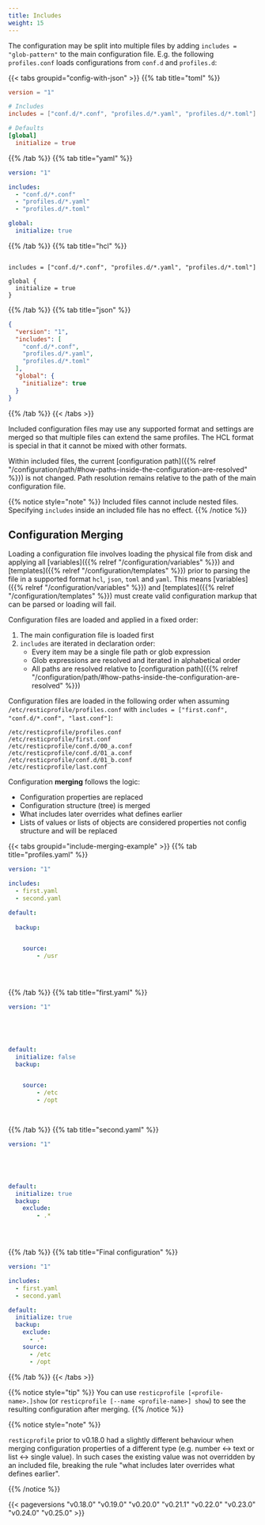 ```yaml
---
title: Includes
weight: 15
---
```


The configuration may be split into multiple files by adding `includes = "glob-pattern"` to the main configuration file. 
E.g. the following `profiles.conf` loads configurations from `conf.d` and `profiles.d`:

{{< tabs groupid="config-with-json" >}}
{{% tab title="toml" %}}

```toml
version = "1"

# Includes
includes = ["conf.d/*.conf", "profiles.d/*.yaml", "profiles.d/*.toml"]

# Defaults
[global]
  initialize = true
```


{{% /tab %}}
{{% tab title="yaml" %}}

```yaml
version: "1"

includes:
  - "conf.d/*.conf"
  - "profiles.d/*.yaml"
  - "profiles.d/*.toml"

global:
  initialize: true

```

{{% /tab %}}
{{% tab title="hcl" %}}

```hcl

includes = ["conf.d/*.conf", "profiles.d/*.yaml", "profiles.d/*.toml"]

global {
  initialize = true
}
```

{{% /tab %}}
{{% tab title="json" %}}

```json
{
  "version": "1",
  "includes": [
    "conf.d/*.conf",
    "profiles.d/*.yaml",
    "profiles.d/*.toml"
  ],
  "global": {
    "initialize": true
  }
}
```

{{% /tab %}}
{{< /tabs >}}


Included configuration files may use any supported format and settings are merged so that multiple files can extend the same profiles.
The HCL format is special in that it cannot be mixed with other formats.

Within included files, the current [configuration path]({{% relref "/configuration/path/#how-paths-inside-the-configuration-are-resolved" %}}) is not changed. Path resolution remains relative to the path of the main configuration file.

{{% notice style="note" %}}
Included files cannot include nested files. Specifying `includes` inside an included file has no effect.
{{% /notice %}}

## Configuration Merging

Loading a configuration file involves loading the physical file from disk and applying all [variables]({{% relref "/configuration/variables" %}}) and [templates]({{% relref "/configuration/templates" %}}) prior to parsing the file in a supported format `hcl`, `json`, `toml` and `yaml`. This means [variables]({{% relref "/configuration/variables" %}}) and [templates]({{% relref "/configuration/templates" %}}) must create valid configuration markup that can be parsed or loading will fail.

Configuration files are loaded and applied in a fixed order:

1. The main configuration file is loaded first
2. `includes` are iterated in declaration order:
   * Every item may be a single file path or glob expression
   * Glob expressions are resolved and iterated in alphabetical order
   * All paths are resolved relative to [configuration path]({{% relref "/configuration/path/#how-paths-inside-the-configuration-are-resolved" %}})

Configuration files are loaded in the following order when assuming `/etc/resticprofile/profiles.conf` with `includes = ["first.conf", "conf.d/*.conf", "last.conf"]`:
```
/etc/resticprofile/profiles.conf
/etc/resticprofile/first.conf
/etc/resticprofile/conf.d/00_a.conf
/etc/resticprofile/conf.d/01_a.conf
/etc/resticprofile/conf.d/01_b.conf
/etc/resticprofile/last.conf
```

Configuration **merging** follows the logic:

* Configuration properties are replaced
* Configuration structure (tree) is merged
* What includes later overrides what defines earlier
* Lists of values or lists of objects are considered properties not config structure and will be replaced


{{< tabs groupid="include-merging-example" >}}
{{% tab title="profiles.yaml" %}}

```yaml
version: "1"

includes:
  - first.yaml
  - second.yaml

default:
   
  backup:


    source:
        - /usr


        
```

{{% /tab %}}
{{% tab title="first.yaml" %}}

```yaml
version: "1"

        



default:
  initialize: false
  backup:


    source:
        - /etc
        - /opt

        
```

{{% /tab %}}
{{% tab title="second.yaml" %}}

```yaml
version: "1"





default:
  initialize: true
  backup:
    exclude:
        - .*


        
```

{{% /tab %}}
{{% tab title="Final configuration" %}}

```yaml
version: "1"

includes:
  - first.yaml
  - second.yaml

default:
  initialize: true
  backup:
    exclude:
      - .*
    source:
      - /etc
      - /opt
```

{{% /tab %}}
{{< /tabs >}}

{{% notice style="tip" %}}
You can use `resticprofile [<profile-name>.]show` (or `resticprofile [--name <profile-name>] show`) to see the resulting configuration after merging.
{{% /notice %}}


{{% notice style="note" %}}

`resticprofile` prior to v0.18.0 had a slightly different behaviour when merging configuration properties of a different type (e.g. number <-> text or list <-> single value). In such cases the existing value was not overridden by an included file, breaking the rule "what includes later overrides what defines earlier".

{{% /notice %}}


{{< pageversions "v0.18.0" "v0.19.0" "v0.20.0" "v0.21.1" "v0.22.0" "v0.23.0" "v0.24.0" "v0.25.0" >}}
